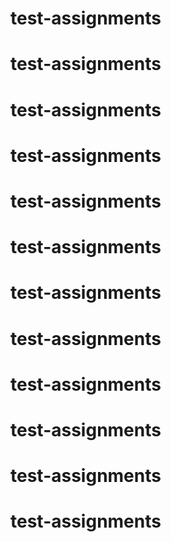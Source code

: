 # test-assignments
# test-assignments
# test-assignments
# test-assignments
# test-assignments
# test-assignments
# test-assignments
# test-assignments
# test-assignments
# test-assignments
# test-assignments
# test-assignments
